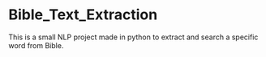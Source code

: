 # Bible_Text_Extraction
This is a small NLP project made in python to extract and search a specific word from Bible.
